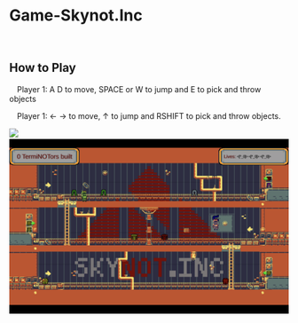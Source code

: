 # Game-Skynot.Inc
<p>&emsp; </p>

<h2>How to Play</h2>
<p>&emsp;Player 1: A D to move, SPACE or W to jump and E to pick and throw objects</p>
<p>&emsp;Player 1: ← → to move, ↑ to jump and RSHIFT to pick and throw objects.</p>

<div>
  <img src="https://github.com/Danielmdc94/Game-Skynot.Inc/blob/master/Assets/title_screen.png?raw=true)"/>
  
  <img src="https://github.com/Danielmdc94/Game-Skynot.Inc/blob/master/Assets/gameplay.png?raw=true)"/>
</div>
